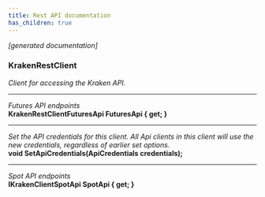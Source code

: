 ```yaml
---
title: Rest API documentation
has_children: true
---
```

*[generated documentation]*  
### KrakenRestClient  
*Client for accessing the Kraken API.*
  
***
*Futures API endpoints*  
**KrakenRestClientFuturesApi FuturesApi { get; }**  
***
*Set the API credentials for this client. All Api clients in this client will use the new credentials, regardless of earlier set options.*  
**void SetApiCredentials(ApiCredentials credentials);**  
***
*Spot API endpoints*  
**IKrakenClientSpotApi SpotApi { get; }**  
